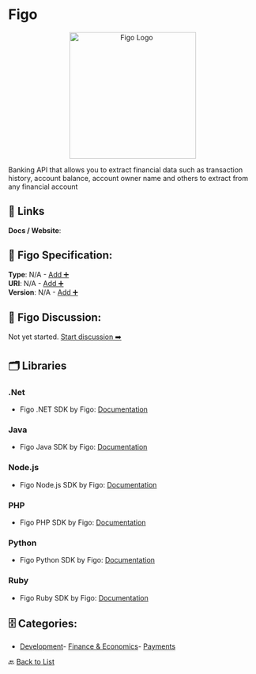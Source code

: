 # Figo
<p align="center">
    <img width="256" src="https://raw.githubusercontent.com/apis-list/apis-list/main/apis/figo/logo_256x256.png" alt="Figo Logo"/>
</p>
Banking API that allows you to extract financial data such as transaction history, account balance, account owner name and others to extract from any financial account

##  🔗 Links
**Docs / Website**: 

## 🧬 Figo Specification:
**Type**: N/A - [Add ➕](https://github.com/apis-list/apis-list/edit/main/apis.yaml#L6362)  
**URI**: N/A - [Add ➕](https://github.com/apis-list/apis-list/edit/main/apis.yaml#L6362)  
**Version**: N/A - [Add ➕](https://github.com/apis-list/apis-list/edit/main/apis.yaml#L6362)

## 💬 Figo Discussion:
Not yet started. [Start discussion ➡️](https://github.com/apis-list/apis-list/discussions/new)

## 🗂️ Libraries
### .Net
- Figo .NET SDK by Figo: [Documentation](https://github.com/figo-connect/net-figo)
### Java
- Figo Java SDK by Figo: [Documentation](https://github.com/figo-connect/java-figo)
### Node.js
- Figo Node.js SDK by Figo: [Documentation](https://github.com/figo-connect/node-figo)
### PHP
- Figo PHP SDK by Figo: [Documentation](https://github.com/figo-connect/php-figo)
### Python
- Figo Python SDK by Figo: [Documentation](https://github.com/figo-connect/python-figo)
### Ruby
- Figo Ruby SDK by Figo: [Documentation](https://github.com/figo-connect/ruby-figo)


## 🗄️ Categories:
- [Development](https://github.com/apis-list/apis-list#development-)- [Finance & Economics](https://github.com/apis-list/apis-list#finance--economics-)- [Payments](https://github.com/apis-list/apis-list#payments-)

🔙  [Back to List](https://github.com/apis-list/apis-list)
